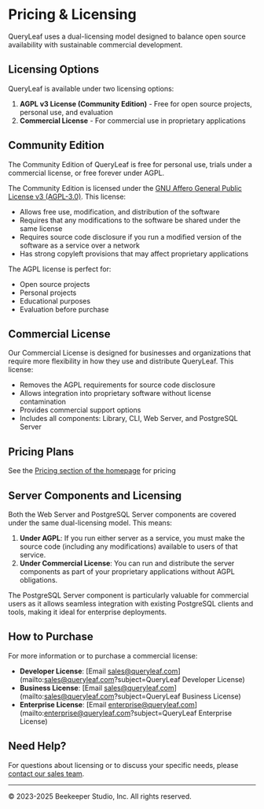 # Pricing & Licensing

QueryLeaf uses a dual-licensing model designed to balance open source availability with sustainable commercial development.

## Licensing Options

QueryLeaf is available under two licensing options:

1. **AGPL v3 License (Community Edition)** - Free for open source projects, personal use, and evaluation
2. **Commercial License** - For commercial use in proprietary applications

## Community Edition

The Community Edition of QueryLeaf is free for personal use, trials under a commercial license, or free forever under AGPL.

The Community Edition is licensed under the [GNU Affero General Public License v3 (AGPL-3.0)](https://www.gnu.org/licenses/agpl-3.0.html). This license:

- Allows free use, modification, and distribution of the software
- Requires that any modifications to the software be shared under the same license
- Requires source code disclosure if you run a modified version of the software as a service over a network
- Has strong copyleft provisions that may affect proprietary applications

The AGPL license is perfect for:
- Open source projects
- Personal projects
- Educational purposes
- Evaluation before purchase

## Commercial License

Our Commercial License is designed for businesses and organizations that require more flexibility in how they use and distribute QueryLeaf. This license:

- Removes the AGPL requirements for source code disclosure
- Allows integration into proprietary software without license contamination
- Provides commercial support options
- Includes all components: Library, CLI, Web Server, and PostgreSQL Server

## Pricing Plans

See the [Pricing section of the homepage](/#pricing) for pricing

## Server Components and Licensing

Both the Web Server and PostgreSQL Server components are covered under the same dual-licensing model. This means:

1. **Under AGPL**: If you run either server as a service, you must make the source code (including any modifications) available to users of that service.
2. **Under Commercial License**: You can run and distribute the server components as part of your proprietary applications without AGPL obligations.

The PostgreSQL Server component is particularly valuable for commercial users as it allows seamless integration with existing PostgreSQL clients and tools, making it ideal for enterprise deployments.

## How to Purchase

For more information or to purchase a commercial license:

- **Developer License**: [Email sales@queryleaf.com](mailto:sales@queryleaf.com?subject=QueryLeaf Developer License)
- **Business License**: [Email sales@queryleaf.com](mailto:sales@queryleaf.com?subject=QueryLeaf Business License)
- **Enterprise License**: [Email enterprise@queryleaf.com](mailto:enterprise@queryleaf.com?subject=QueryLeaf Enterprise License)

## Need Help?

For questions about licensing or to discuss your specific needs, please [contact our sales team](mailto:sales@queryleaf.com).

---

© 2023-2025 Beekeeper Studio, Inc. All rights reserved.